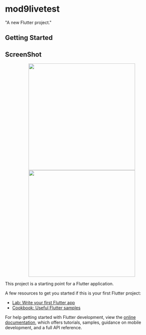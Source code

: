 # mod9livetest

"A new Flutter project."

## Getting Started

## ScreenShot

<div align = "center">
<img src="assets/Screenshot_1695d573336588.png" width="350" />
<img src="assets/Screenshot_169557633594.png" width="350" />

</div>

This project is a starting point for a Flutter application.

A few resources to get you started if this is your first Flutter project:

- [Lab: Write your first Flutter app](https://docs.flutter.dev/get-started/codelab)
- [Cookbook: Useful Flutter samples](https://docs.flutter.dev/cookbook)

For help getting started with Flutter development, view the
[online documentation](https://docs.flutter.dev/), which offers tutorials,
samples, guidance on mobile development, and a full API reference.
